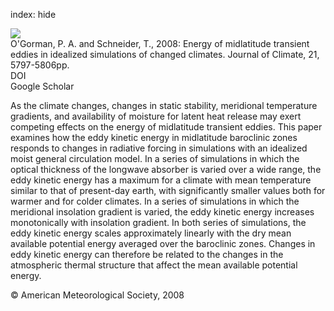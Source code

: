 index: hide

<div class="Citation">
    <div class="Citation-thumb CitationThumb-linked"  data-href="https://doi.org/10.1175/2008jcli2099.1">
      <img src="https://static.claimspace.cloud/climate-study-static/refs/thumbs/10/OGorman_and_Schneider_2008-thumb.png" />
    </div>

  <div class="Citation-body">
    <div class="Citation-text">O'Gorman, P. A. and Schneider, T., 2008: Energy of midlatitude transient eddies in idealized simulations of changed climates. <span class="Article-journal">Journal of Climate, </span><span class="Article-volume">21, </span>5797-5806pp.</div>
    <div class="Citation-links">
      <div class="CitationLink" data-href="https://doi.org/10.1175/2008jcli2099.1">
        <div class="CitationLink-icon CitationLink-Doi"></div>
        <div class="CitationLink-text">DOI</div>
      </div>
      <div class="CitationLink" data-href="https://scholar.google.com/scholar?q=10.1175/2008jcli2099.1">
        <div class="CitationLink-icon CitationLink-Scholar"></div>
        <div class="CitationLink-text">Google Scholar</div>
      </div>
    </div>
  </div>
</div>

As the climate changes, changes in static stability, meridional temperature gradients, and availability of moisture for latent heat release may exert competing effects on the energy of midlatitude transient eddies. This paper examines how the eddy kinetic energy in midlatitude baroclinic zones responds to changes in radiative forcing in simulations with an idealized moist general circulation model. In a series of simulations in which the optical thickness of the longwave absorber is varied over a wide range, the eddy kinetic energy has a maximum for a climate with mean temperature similar to that of present-day earth, with significantly smaller values both for warmer and for colder climates. In a series of simulations in which the meridional insolation gradient is varied, the eddy kinetic energy increases monotonically with insolation gradient. In both series of simulations, the eddy kinetic energy scales approximately linearly with the dry mean available potential energy averaged over the baroclinic zones. Changes in eddy kinetic energy can therefore be related to the changes in the atmospheric thermal structure that affect the mean available potential energy.

<div class="Citation-copy">
&copy; American Meteorological Society, 2008
</div>